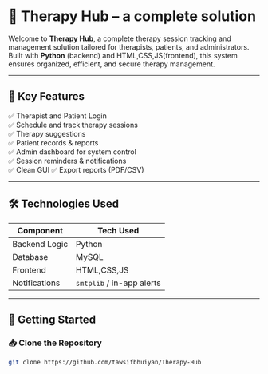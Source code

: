 # 🧠 Therapy Hub – a complete solution

Welcome to **Therapy Hub**, a complete therapy session tracking and management solution tailored for therapists, patients, and administrators.  
Built with **Python** (backend) and HTML,CSS,JS(frontend), this system ensures organized, efficient, and secure therapy management.

---


## 🎯 Key Features

✅ Therapist and Patient Login  
✅ Schedule and track therapy sessions  
✅ Therapy suggestions  
✅ Patient records & reports  
✅ Admin dashboard for system control    
✅ Session reminders & notifications  
✅ Clean GUI 
✅ Export reports (PDF/CSV)

---

## 🛠️ Technologies Used

| Component       | Tech Used                 |
|----------------|--------------------------- |
| Backend Logic   | Python                    |
| Database        | MySQL                     |
| Frontend        | HTML,CSS,JS               |
| Notifications   | `smtplib` / in-app alerts |

---


## 🚀 Getting Started

### 📥 Clone the Repository

```bash
git clone https://github.com/tawsifbhuiyan/Therapy-Hub

